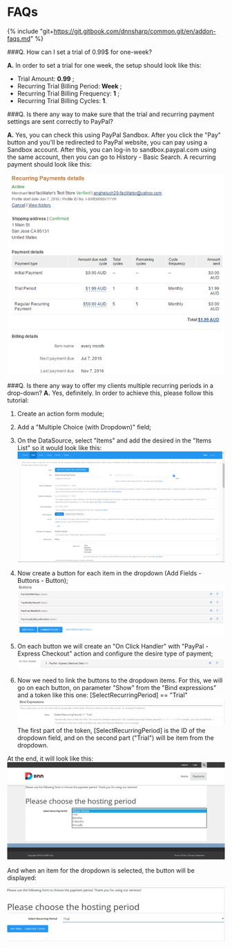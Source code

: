 # FAQs

{% include "git+https://git.gitbook.com/dnnsharp/common.git/en/addon-faqs.md" %}

###Q. How can I set a trial of 0.99$ for one-week?
 
**A.** In order to set a trial for one week, the setup should look like this:
* Trial Amount: **0.99** ;
* Recurring Trial Billing Period: **Week** ;
* Recurring Trial Billing Frequency: **1** ;
* Recurring Trial Billing Cycles: **1**.


###Q. Is there any way to make sure that the trial and recurring payment settings are sent correctly to PayPal?


**A.** Yes, you can check this using PayPal Sandbox. After you click the "Pay" button and you'll be redirected to PayPal website, you can pay using a Sandbox account. After this, you can log-in to sandbox.paypal.com using the same account, then you can go to History - Basic Search. A recurring payment should look like this:

![](payment_paypal.png)


###Q. Is there any way to offer my clients multiple recurring periods in a drop-down?
**A.** Yes, definitely. In order to achieve this, please follow this tutorial:
1. Create an action form module;
2. Add a "Multiple Choice (with Dropdown)" field;
3. On the DataSource, select "Items" and add the desired in the "Items List" so it would look like this:
![](3.png)

4. Now create a button for each item in the dropdown (Add Fields - Buttons - Button);
![](4.png)
5. On each button we will create an "On Click Handler" with "PayPal - Express Checkout" action and configure the desire type of payment;
![](6.png)
6. Now we need to link the buttons to the dropdown items. For this, we will go on each button, on parameter "Show" from the "Bind expressions" and a token like this one: [SelectRecurringPeriod] == "Trial"
![](5.png)
The first part of the token, [SelectRecurringPeriod] is the ID of the dropdown field, and on the second part ("Trial") will be item from the dropdown.

At the end, it will look like this:
![](1.png)

And when an item for the dropdown is selected, the button will be displayed:

![](2.png)